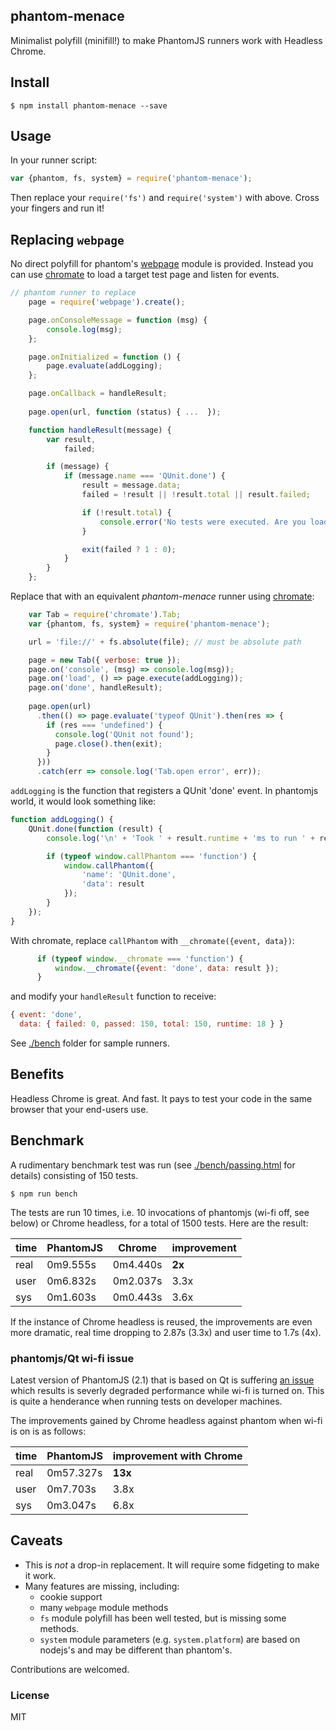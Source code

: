 ## phantom-menace

Minimalist polyfill (minifill!) to make PhantomJS runners work with Headless Chrome.

## Install
```shell
$ npm install phantom-menace --save
```
## Usage
In your runner script:

```js
var {phantom, fs, system} = require('phantom-menace');
```
Then replace your `require('fs')` and `require('system')` with above. Cross your fingers and run it!

## Replacing `webpage`

No direct polyfill for phantom's [webpage](http://phantomjs.org/api/webpage/) module is provided. Instead you can use [chromate](https://github.com/moos/chromate) to load a target test page and listen for events.

```js
// phantom runner to replace
    page = require('webpage').create();

    page.onConsoleMessage = function (msg) {
        console.log(msg);
    };

    page.onInitialized = function () {
        page.evaluate(addLogging);
    };

    page.onCallback = handleResult;
    
    page.open(url, function (status) { ...  });

    function handleResult(message) {
        var result,
            failed;

        if (message) {
            if (message.name === 'QUnit.done') {
                result = message.data;
                failed = !result || !result.total || result.failed;

                if (!result.total) {
                    console.error('No tests were executed. Are you loading tests asynchronously?');
                }

                exit(failed ? 1 : 0);
            }
        }
    };

```
Replace that with an equivalent _phantom-menace_ runner using [chromate](https://github.com/moos/chromate):
```js
    var Tab = require('chromate').Tab;
    var {phantom, fs, system} = require('phantom-menace');

    url = 'file://' + fs.absolute(file); // must be absolute path

    page = new Tab({ verbose: true });
    page.on('console', (msg) => console.log(msg));
    page.on('load', () => page.execute(addLogging));
    page.on('done', handleResult);
    
    page.open(url)
      .then(() => page.evaluate('typeof QUnit').then(res => {
        if (res === 'undefined') {
          console.log('QUnit not found');
          page.close().then(exit);
        }
      }))
      .catch(err => console.log('Tab.open error', err));
```

`addLogging` is the function that registers a QUnit 'done' event.  In 
phantomjs world, it would look something like:

```js
function addLogging() {
    QUnit.done(function (result) {
        console.log('\n' + 'Took ' + result.runtime + 'ms to run ' + result.total + ' tests. ' + result.passed + ' passed, ' + result.failed + ' failed.');

        if (typeof window.callPhantom === 'function') {
            window.callPhantom({
                'name': 'QUnit.done',
                'data': result
            });
        }
    });
}
```

With chromate, replace `callPhantom` with `__chromate({event, data})`:
```js
      if (typeof window.__chromate === 'function') {
          window.__chromate({event: 'done', data: result });
      }
```
and modify your `handleResult` function to receive: 
```js
{ event: 'done',
  data: { failed: 0, passed: 150, total: 150, runtime: 18 } }
```
See [./bench](./bench) folder for sample runners.

## Benefits
Headless Chrome is great.  And fast.  It pays to test your code in the same browser that your end-users use.

## Benchmark

A rudimentary benchmark test was run (see [./bench/passing.html](./bench/passing.html) for details)
consisting of 150 tests.

```shell
$ npm run bench
```

The tests are run 10 times, i.e. 10 invocations of phantomjs (wi-fi off, see below) or Chrome headless, for a total of 1500 tests.  Here are the result:

| time | PhantomJS | Chrome | improvement |
| -- | -- | -- | -- |
| real | 0m9.555s | 0m4.440s | **2x** |
| user | 0m6.832s | 0m2.037s | 3.3x |
| sys  | 0m1.603s | 0m0.443s | 3.6x |

If the instance of Chrome headless is reused, the improvements are even more dramatic, real time dropping to 2.87s (3.3x) and user time to 1.7s (4x).

### phantomjs/Qt wi-fi issue
Latest version of PhantomJS (2.1) that is based on Qt is suffering [an issue](https://github.com/ariya/phantomjs/issues/14296) which results is severly degraded performance while wi-fi is turned on.  This is quite a henderance when running tests on developer machines.

The improvements gained by Chrome headless against phantom when wi-fi is on is as follows:

| time | PhantomJS | improvement with Chrome |
| -- | -- | -- |
| real | 0m57.327s | **13x** |
| user | 0m7.703s | 3.8x |
| sys | 0m3.047s | 6.8x |



## Caveats

- This is *not* a drop-in replacement.  It will require some fidgeting to make it work.
- Many features are missing, including:
  - cookie support
  - many `webpage` module methods
  - `fs` module polyfill has been well tested, but is missing some methods.
  - `system` module parameters (e.g. `system.platform`) are based on nodejs's
   and may be different than phantom's.
  
Contributions are welcomed.

### License

MIT
